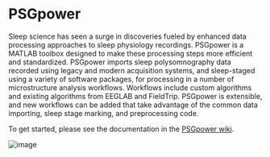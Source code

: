 # PSGpower
Sleep science has seen a surge in discoveries fueled by enhanced data processing approaches to sleep physiology recordings. PSGpower is a MATLAB toolbox designed to make these processing steps more efficient and standardized. PSGpower imports sleep polysomnography data recorded using legacy and modern acquisition systems, and sleep-staged using a variety of software packages, for processing in a number of microstructure analysis workflows. Workflows include custom algorithms and existing algorithms from EEGLAB and FieldTrip. PSGpower is extensible, and new workflows can be added that take advantage of the common data importing, sleep stage marking, and preprocessing code.

To get started, please see the documentation in the [PSGpower wiki](https://github.com/afitzroy/psgpower/wiki).

![image](https://user-images.githubusercontent.com/6626048/171641919-a9789421-6280-4bdd-8e65-414f3b4da507.png)
